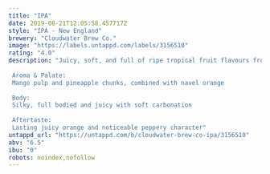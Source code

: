 ```yaml
---
title: "IPA"
date: 2019-08-21T12:05:58.457717Z
style: "IPA - New England"
brewery: "Cloudwater Brew Co."
image: "https://labels.untappd.com/labels/3156510"
rating: "4.0"
description: "Juicy, soft, and full of ripe tropical fruit flavours from a blend of hops and aromatic yeast, this IPA is our modern take on a classic style. Showcasing hop flavours and yeast esters against a big body from high protein malts, to replicate the mouthfeel of tropical fruit, this beer finishes with a low bitterness to let the hop aromas and flavours linger on your palate.  Aroma & Palate: Mango pulp and pineapple chunks, combined with navel orange  Body: Silky, full bodied and juicy with soft carbonation  Aftertaste: Lasting juicy orange and noticeable peppery character"
untappd_url: "https://untappd.com/b/cloudwater-brew-co-ipa/3156510"
abv: "6.5"
ibu: "0"
robots: noindex,nofollow
---
```

